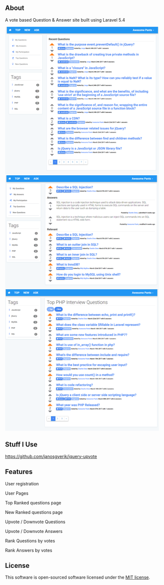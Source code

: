 ## About
A vote based Question & Answer site built using Laravel 5.4

![Alt text](/public/images/screenshots/ScreenShot1.png?raw=true "Screanshot")
![Alt text](/public/images/screenshots/ScreenShot2.png?raw=true "Screanshot")
![Alt text](/public/images/screenshots/ScreenShot3.png?raw=true "Screanshot")

## Stuff I Use
https://github.com/janosgyerik/jquery-upvote

## Features
User registration

User Pages

Top Ranked questions page

New Ranked questions page

Upvote / Downvote Questions 

Upvote / Downvote Answers

Rank Questions by votes

Rank Answers by votes

## License
This software is open-sourced software licensed under the [MIT license](http://opensource.org/licenses/MIT).